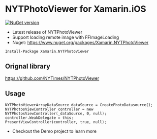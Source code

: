 # NYTPhotoViewer for Xamarin.iOS

[![NuGet version](https://badge.fury.io/nu/Xamarin.NYTPhotoViewer.svg)](https://badge.fury.io/nu/Xamarin.NYTPhotoViewer)

- Latest release of NYTPhotoViewer
- Support loading remote image with FFImageLoading
- Nuget: https://www.nuget.org/packages/Xamarin.NYTPhotoViewer

```
Install-Package Xamarin.NYTPhotoViewer
```

## Orignal library
https://github.com/NYTimes/NYTPhotoViewer

## Usage
```
NYTPhotoViewerArrayDataSource dataSource = CreatePhotoDatasource();
NYTPhotosViewController controller = new NYTPhotosViewController(_dataSource, 0, null);
controller.WeakDelegate = this;
PresentViewController(controller, true, null);
```

- Checkout the Demo project to learn more
